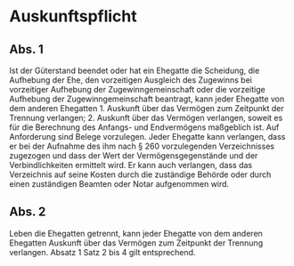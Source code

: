 # Auskunftspflicht



## Abs. 1

 Ist der Güterstand beendet oder hat ein Ehegatte die Scheidung, die Aufhebung der Ehe, den vorzeitigen Ausgleich des Zugewinns bei vorzeitiger Aufhebung der Zugewinngemeinschaft oder die vorzeitige Aufhebung der Zugewinngemeinschaft beantragt, kann jeder Ehegatte von dem anderen Ehegatten  1.
 Auskunft über das Vermögen zum Zeitpunkt der Trennung verlangen;
 2.
 Auskunft über das Vermögen verlangen, soweit es für die Berechnung des Anfangs- und Endvermögens maßgeblich ist.
Auf Anforderung sind Belege vorzulegen. Jeder Ehegatte kann verlangen, dass er bei der Aufnahme des ihm nach § 260 vorzulegenden Verzeichnisses zugezogen und dass der Wert der Vermögensgegenstände und der Verbindlichkeiten ermittelt wird. Er kann auch verlangen, dass das Verzeichnis auf seine Kosten durch die zuständige Behörde oder durch einen zuständigen Beamten oder Notar aufgenommen wird.

## Abs. 2

 Leben die Ehegatten getrennt, kann jeder Ehegatte von dem anderen Ehegatten Auskunft über das Vermögen zum Zeitpunkt der Trennung verlangen. Absatz 1 Satz 2 bis 4 gilt entsprechend. 


